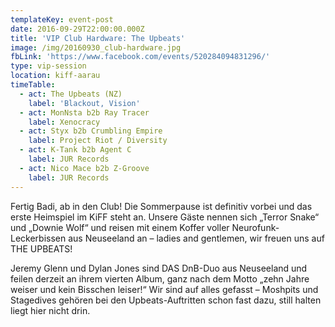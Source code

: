 ```yaml
---
templateKey: event-post
date: 2016-09-29T22:00:00.000Z
title: 'VIP Club Hardware: The Upbeats'
image: /img/20160930_club-hardware.jpg
fbLink: 'https://www.facebook.com/events/520284094831296/'
type: vip-session
location: kiff-aarau
timeTable:
  - act: The Upbeats (NZ)
    label: 'Blackout, Vision'
  - act: MonNsta b2b Ray Tracer
    label: Xenocracy
  - act: Styx b2b Crumbling Empire
    label: Project Riot / Diversity
  - act: K-Tank b2b Agent C
    label: JUR Records
  - act: Nico Mace b2b Z-Groove
    label: JUR Records
---
```

Fertig Badi, ab in den Club! Die Sommerpause ist definitiv vorbei und das erste Heimspiel im KiFF steht an. Unsere Gäste nennen sich „Terror Snake“ und „Downie Wolf“ und reisen mit einem Koffer voller Neurofunk-Leckerbissen aus Neuseeland an – ladies and gentlemen, wir freuen uns auf THE UPBEATS!

Jeremy Glenn und Dylan Jones sind DAS DnB-Duo aus Neuseeland und feilen derzeit an ihrem vierten Album, ganz nach dem Motto „zehn Jahre weiser und kein Bisschen leiser!“ Wir sind auf alles gefasst – Moshpits und Stagedives gehören bei den Upbeats-Auftritten schon fast dazu, still halten liegt hier nicht drin.
